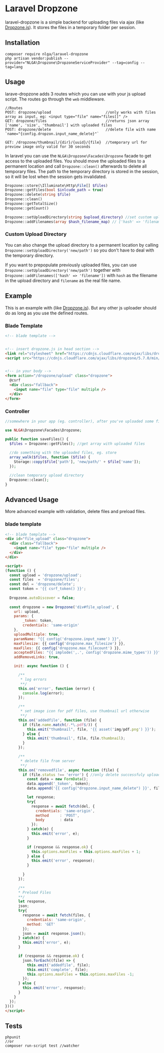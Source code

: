 # Laravel Dropzone

laravel-dropzone is a simple backend for uploading files via ajax (like [Dropzone.js](https://dropzonejs.com)). It stores the files in a temporary folder per session.

## Installation

```
composer require nlga/laravel-dropzone
php artisan vendor:publish --provider="NLGA\Dropzone\DropzoneServiceProvider" --tag=config --tag=lang
```


## Usage
larave-dropzone adds 3 routes which you can use with your js upload script. The routes go through the `web` middleware.

```
//Routes
POST: dropzone/upload                         //only works with files array as input, eg: <input type="file" name="files[]" />
GET: dropzone/files                           //returns json array ['name', 'size', 'thumbnail'] with uploaded files
POST: dropzone/delete                         //delete file with name `name="{config.dropzon.input_name_delete}"`

GET: /dropzone/thumbnail/{dir}/{uuid}/{file}  //temporary url for preview image only valid for 30 seconds
```

In laravel you can use the `NLGA\Dropzone\Facades\Dropzone` facade to get access to the uploaded files. You should move the uploaded files to a permanent location and call `Dropzone::clean()` afterwards to delete all temporary files. The path to the temporary directory is stored in the session, so it will be lost when the session gets invalidated.

```php
Dropzone::store(\Illuminate\Http\File[] $files)
Dropzone::getFiles(bool $inlcude_path = true)
Dropzone::delete(string $file)
Dropzone::clean()
Dropzone::getTotalSize()
Dropzone::getCount()

Dropzone::setUploadDirectory(string $upload_directory) //set custom upload directory
Dropzone::addFilenames(array $hash_filename_map) // ['hash' => 'filename', ...] should match files in $upload_directory
```

### Custom Upload Directory
You can also change the upload directory to a permanent location by calling `Dropzone::setUploadDirectory('new/path')` so you don't have to deal with the temporary directory.

If you want to prepopulate previously uploaded files, you can use `Dropzone::setUploadDirectory('new/path')` together with `Dropzone::addFilenames(['hash' => 'filename'])` with `hash` as the filename in the upload directory and `filename` as the real file name.

## Example
This is an example with (like [Dropzone.js](https://dropzonejs.com)). But any other js uploader should do as long as you use the defined routes.

### Blade Template
```html
<!-- blade template -->


<!-- insert dropzone.js in head section -->
<link rel="stylesheet" href="https://cdnjs.cloudflare.com/ajax/libs/dropzone/5.7.0/dropzone.min.css">
<script src="https://cdnjs.cloudflare.com/ajax/libs/dropzone/5.7.0/min/dropzone.min.js"></script>


<!-- in your body -->
<form action="/dropzone/upload" class="dropzone">
  @csrf
  <div class="fallback">
    <input name="file" type="file" multiple />
  </div>
</form>
```

### Controller

```php
//somewhere in your app (eg. controller), after you've uploaded some files

use NLGA\Dropzone\Facades\Dropzone;

public function saveFiles() {
  $files = Dropzone::getFiles(); //get array with uploaded files
  
  //do something with the uploaded files, eg. store
  array_walk($files, function ($file) {
    Storage::copy($file['path'], 'new/path/' + $file['name']);
  });

  //clean temporary upload directory
  Dropzone::clean();
}
```

## Advanced Usage
More advanced example with validation, delete files and preload files.

### blade template
```html
<!-- blade template -->
<div id="file_upload" class="dropzone">
  <div class="fallback">
    <input name="file" type="file" multiple />
  </div>
</div>

<script>
(function () {
  const upload = 'dropzone/upload';
  const files  = 'dropzone/files';
  const del = 'dropzone/delete';
  const token = '{{ csrf_token() }}';
  
  Dropzone.autoDiscover = false;
  
  const dropzone = new Dropzone('div#file_upload', {
    url: upload,
    params: {
        _token: token,
        credentials: 'same-origin'
    },
    uploadMultiple: true,
    paramName: "{{ config('dropzone.input_name') }}",
    maxFilesize: {{ config('dropzone.max_filesize') }},
    maxFiles: {{ config('dropzone.max_filecount') }},
    acceptedFiles: "{{ implode(',.', config('dropzone.mime_types')) }}",
    addRemoveLinks: true,

    init: async function () {

      /**
       * log errors
       **/
      this.on('error', function (error) {
        console.log(error);
      });

      /**
       * set image icon for pdf files, use thumbnail url otherwise
       **/
      this.on('addedfile', function (file) {
        if (file.name.match(/.*\.pdf$/)) {
          this.emit("thumbnail", file, '{{ asset('img/pdf.png') }}');
        } else {
          this.emit('thumbnail', file, file.thumbnail);
        }
      });

      /**
       * delete file from server
       **/
      this.on('removedfile', async function (file) {
        if (file.status !== 'error') { //only delete successfuly uploaded files
          const data = new FormData();
          data.append('_token', token);
          data.append('{{ config("dropzone.input_name_delete") }}', file.hash);

          let response;
          try{
            response = await fetch(del, {
              credentials: 'same-origin',
              method     : 'POST',
              body       : data
            });
          } catch(e) {
            this.emit('error', e);
          }

          if (response && response.ok) {
            this.options.maxFiles = this.options.maxFiles + 1;
          } else {
            this.emit('error', response);
          }
        
        }
      }); 

      /**
      * Preload Files
      **/
      let response,
      json;
      try{
        response = await fetch(files, {
          credentials: 'same-origin',
          method: 'GET'
        });
        json = await response.json();
      } catch(e) {
        this.emit('error', e);
      }

      if (response && response.ok) {
        json.forEach((file) => {
          this.emit('addedfile', file);
          this.emit('complete', file);
          this.options.maxFiles = this.options.maxFiles -1;
        });
      } else {
        this.emit('error', response);
      }  
    }
  });
})()
</script>

```

## Tests
```
phpunit
//or 
composer run-script test //watcher
```